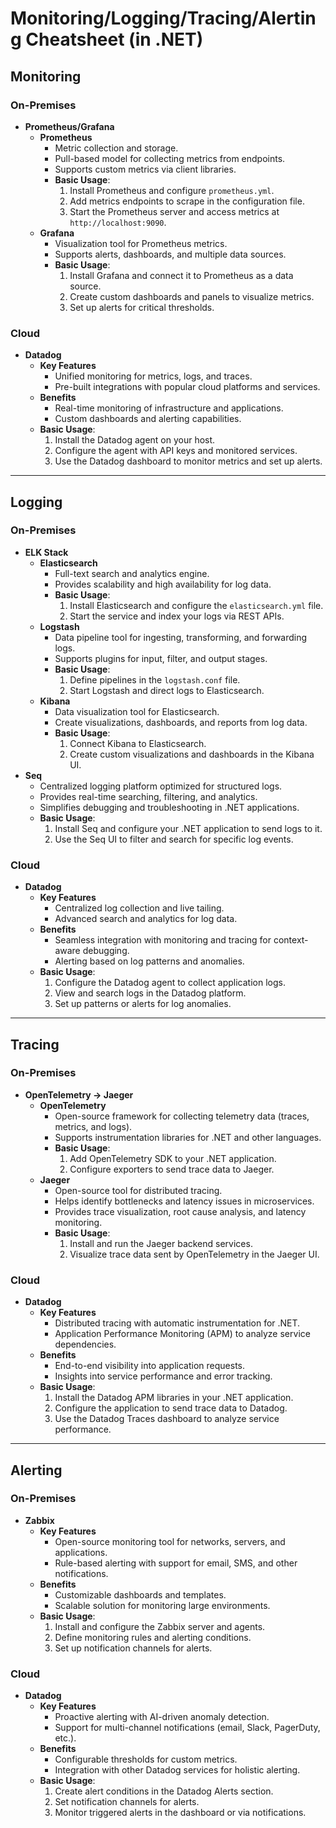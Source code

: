 # Monitoring/Logging/Tracing/Alerting Cheatsheet (in .NET)

## Monitoring

### On-Premises
- **Prometheus/Grafana**
  - **Prometheus**
    - Metric collection and storage.
    - Pull-based model for collecting metrics from endpoints.
    - Supports custom metrics via client libraries.
    - **Basic Usage**:
      1. Install Prometheus and configure `prometheus.yml`.
      2. Add metrics endpoints to scrape in the configuration file.
      3. Start the Prometheus server and access metrics at `http://localhost:9090`.
  - **Grafana**
    - Visualization tool for Prometheus metrics.
    - Supports alerts, dashboards, and multiple data sources.
    - **Basic Usage**:
      1. Install Grafana and connect it to Prometheus as a data source.
      2. Create custom dashboards and panels to visualize metrics.
      3. Set up alerts for critical thresholds.

### Cloud
- **Datadog**
  - **Key Features**
    - Unified monitoring for metrics, logs, and traces.
    - Pre-built integrations with popular cloud platforms and services.
  - **Benefits**
    - Real-time monitoring of infrastructure and applications.
    - Custom dashboards and alerting capabilities.
  - **Basic Usage**:
    1. Install the Datadog agent on your host.
    2. Configure the agent with API keys and monitored services.
    3. Use the Datadog dashboard to monitor metrics and set up alerts.

---

## Logging

### On-Premises
- **ELK Stack**
  - **Elasticsearch**
    - Full-text search and analytics engine.
    - Provides scalability and high availability for log data.
    - **Basic Usage**:
      1. Install Elasticsearch and configure the `elasticsearch.yml` file.
      2. Start the service and index your logs via REST APIs.
  - **Logstash**
    - Data pipeline tool for ingesting, transforming, and forwarding logs.
    - Supports plugins for input, filter, and output stages.
    - **Basic Usage**:
      1. Define pipelines in the `logstash.conf` file.
      2. Start Logstash and direct logs to Elasticsearch.
  - **Kibana**
    - Data visualization tool for Elasticsearch.
    - Create visualizations, dashboards, and reports from log data.
    - **Basic Usage**:
      1. Connect Kibana to Elasticsearch.
      2. Create custom visualizations and dashboards in the Kibana UI.
- **Seq**
  - Centralized logging platform optimized for structured logs.
  - Provides real-time searching, filtering, and analytics.
  - Simplifies debugging and troubleshooting in .NET applications.
  - **Basic Usage**:
    1. Install Seq and configure your .NET application to send logs to it.
    2. Use the Seq UI to filter and search for specific log events.

### Cloud
- **Datadog**
  - **Key Features**
    - Centralized log collection and live tailing.
    - Advanced search and analytics for log data.
  - **Benefits**
    - Seamless integration with monitoring and tracing for context-aware debugging.
    - Alerting based on log patterns and anomalies.
  - **Basic Usage**:
    1. Configure the Datadog agent to collect application logs.
    2. View and search logs in the Datadog platform.
    3. Set up patterns or alerts for log anomalies.

---

## Tracing

### On-Premises
- **OpenTelemetry → Jaeger**
  - **OpenTelemetry**
    - Open-source framework for collecting telemetry data (traces, metrics, and logs).
    - Supports instrumentation libraries for .NET and other languages.
    - **Basic Usage**:
      1. Add OpenTelemetry SDK to your .NET application.
      2. Configure exporters to send trace data to Jaeger.
  - **Jaeger**
    - Open-source tool for distributed tracing.
    - Helps identify bottlenecks and latency issues in microservices.
    - Provides trace visualization, root cause analysis, and latency monitoring.
    - **Basic Usage**:
      1. Install and run the Jaeger backend services.
      2. Visualize trace data sent by OpenTelemetry in the Jaeger UI.

### Cloud
- **Datadog**
  - **Key Features**
    - Distributed tracing with automatic instrumentation for .NET.
    - Application Performance Monitoring (APM) to analyze service dependencies.
  - **Benefits**
    - End-to-end visibility into application requests.
    - Insights into service performance and error tracking.
  - **Basic Usage**:
    1. Install the Datadog APM libraries in your .NET application.
    2. Configure the application to send trace data to Datadog.
    3. Use the Datadog Traces dashboard to analyze service performance.

---

## Alerting

### On-Premises
- **Zabbix**
  - **Key Features**
    - Open-source monitoring tool for networks, servers, and applications.
    - Rule-based alerting with support for email, SMS, and other notifications.
  - **Benefits**
    - Customizable dashboards and templates.
    - Scalable solution for monitoring large environments.
  - **Basic Usage**:
    1. Install and configure the Zabbix server and agents.
    2. Define monitoring rules and alerting conditions.
    3. Set up notification channels for alerts.

### Cloud
- **Datadog**
  - **Key Features**
    - Proactive alerting with AI-driven anomaly detection.
    - Support for multi-channel notifications (email, Slack, PagerDuty, etc.).
  - **Benefits**
    - Configurable thresholds for custom metrics.
    - Integration with other Datadog services for holistic alerting.
  - **Basic Usage**:
    1. Create alert conditions in the Datadog Alerts section.
    2. Set notification channels for alerts.
    3. Monitor triggered alerts in the dashboard or via notifications.
